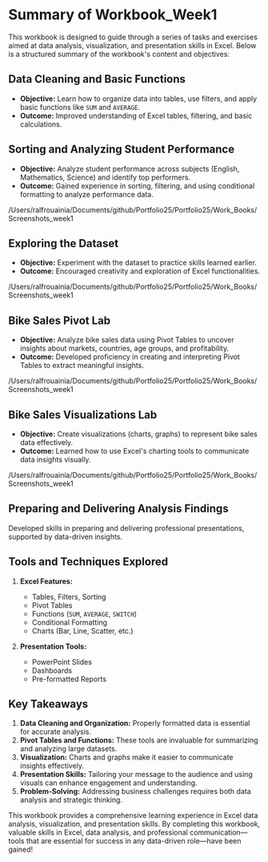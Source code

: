 # Summary of Workbook_Week1

This workbook is designed to guide through a series of tasks and exercises aimed at data analysis, visualization, and presentation skills in Excel. Below is a structured summary of the workbook's content and objectives:

## Data Cleaning and Basic Functions

- **Objective:** Learn how to organize data into tables, use filters, and apply basic functions like `SUM` and `AVERAGE`.
- **Outcome:** Improved understanding of Excel tables, filtering, and basic calculations.

## Sorting and Analyzing Student Performance

- **Objective:** Analyze student performance across subjects (English, Mathematics, Science) and identify top performers.
- **Outcome:** Gained experience in sorting, filtering, and using conditional formatting to analyze performance data.

/Users/ralfrouainia/Documents/github/Portfolio25/Portfolio25/Work_Books/Screenshots_week1
## Exploring the Dataset

- **Objective:** Experiment with the dataset to practice skills learned earlier.
- **Outcome:** Encouraged creativity and exploration of Excel functionalities.

/Users/ralfrouainia/Documents/github/Portfolio25/Portfolio25/Work_Books/Screenshots_week1
## Bike Sales Pivot Lab

- **Objective:** Analyze bike sales data using Pivot Tables to uncover insights about markets, countries, age groups, and profitability.
- **Outcome:** Developed proficiency in creating and interpreting Pivot Tables to extract meaningful insights.

/Users/ralfrouainia/Documents/github/Portfolio25/Portfolio25/Work_Books/Screenshots_week1
## Bike Sales Visualizations Lab

- **Objective:** Create visualizations (charts, graphs) to represent bike sales data effectively.
- **Outcome:** Learned how to use Excel's charting tools to communicate data insights visually.

/Users/ralfrouainia/Documents/github/Portfolio25/Portfolio25/Work_Books/Screenshots_week1
## Preparing and Delivering Analysis Findings

Developed skills in preparing and delivering professional presentations, supported by data-driven insights.

## Tools and Techniques Explored

1. **Excel Features:**
   - Tables, Filters, Sorting
   - Pivot Tables
   - Functions (`SUM`, `AVERAGE`, `SWITCH`)
   - Conditional Formatting
   - Charts (Bar, Line, Scatter, etc.)

2. **Presentation Tools:**
   - PowerPoint Slides
   - Dashboards
   - Pre-formatted Reports

## Key Takeaways

1. **Data Cleaning and Organization:** Properly formatted data is essential for accurate analysis.
2. **Pivot Tables and Functions:** These tools are invaluable for summarizing and analyzing large datasets.
3. **Visualization:** Charts and graphs make it easier to communicate insights effectively.
4. **Presentation Skills:** Tailoring your message to the audience and using visuals can enhance engagement and understanding.
5. **Problem-Solving:** Addressing business challenges requires both data analysis and strategic thinking.

This workbook provides a comprehensive learning experience in Excel data analysis, visualization, and presentation skills. By completing this workbook, valuable skills in Excel, data analysis, and professional communication—tools that are essential for success in any data-driven role—have been gained!

